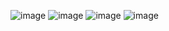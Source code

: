 ![image](https://github.com/user-attachments/assets/7a2b3148-1645-4de8-ba09-228df5ab887d)
![image](https://github.com/user-attachments/assets/1ba01cda-7aa0-4182-98c2-70e5c08f87b1)
![image](https://github.com/user-attachments/assets/c335882c-f335-4ded-948b-61747b48e29c)
![image](https://github.com/user-attachments/assets/fa5114bd-98f4-4a78-a12a-b49816ba1c28)


